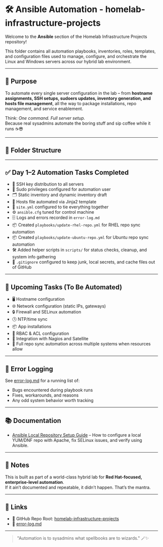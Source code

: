 # 🛠️ Ansible Automation - homelab-infrastructure-projects

Welcome to the **Ansible** section of the Homelab Infrastructure Projects repository!

This folder contains all automation playbooks, inventories, roles, templates, and configuration files used to manage, configure, and orchestrate the Linux and Windows servers across our hybrid lab environment.

---

## 🎯 Purpose

To automate every single server configuration in the lab – from **hostname assignments, SSH setups, sudoers updates, inventory generation, and hosts file management**, all the way to package installations, repo management, and service enablement.

Think: *One command. Full server setup.*  
Because real sysadmins automate the boring stuff and sip coffee while it runs ☕😎

---

## 📂 Folder Structure


---

## ✅ Day 1–2 Automation Tasks Completed

- 🔑 SSH key distribution to all servers
- 👑 Sudo privileges configured for automation user
- 🗂 Static inventory and dynamic inventory draft
- 📝 Hosts file automated via Jinja2 template
- 📜 `site.yml` configured to tie everything together
- ⚙️ `ansible.cfg` tuned for control machine
- 🗄 Logs and errors recorded in `error-log.md`
- 📦 Created `playbooks/update-rhel-repo.yml` for RHEL repo sync automation
- 📦 Created `playbooks/update-ubuntu-repo.yml` for Ubuntu repo sync automation
- 🛠 Added helper scripts in `scripts/` for status checks, cleanup, and system info gathering
- 🧹 `.gitignore` configured to keep junk, local secrets, and cache files out of GitHub

---

## 🚀 Upcoming Tasks (To Be Automated)

- 🖥 Hostname configuration  
- 🌐 Network configuration (static IPs, gateways)  
- 🔒 Firewall and SELinux automation  
- 🕒 NTP/time sync  
- 📦 App installations  
- 📜 RBAC & ACL configuration  
- 🔗 Integration with Nagios and Satellite  
- 🔄 Full repo sync automation across multiple systems when resources allow

---

## 🐞 Error Logging

See [error-log.md](/ansible/docs/error-log.md) for a running list of:  
- Bugs encountered during playbook runs  
- Fixes, workarounds, and reasons  
- Any odd system behavior worth tracking  

---

## 📚 Documentation

- [Ansible Local Repository Setup Guide](./docs/ansible-local-repo-setup.md) – How to configure a local YUM/DNF repo with Apache, fix SELinux issues, and verify using Ansible.

---

## 📝 Notes

This is built as part of a world-class hybrid lab for **Red Hat-focused, enterprise-level automation**.  
If it ain’t documented and repeatable, it didn’t happen. That’s the mantra.

---

## 🔗 Links

- 📁 GitHub Repo Root: [homelab-infrastructure-projects](https://github.com/lummidizzle/homelab-infrastructure-projects)  
- 📄 [error-log.md](./error-log.md)  

---

> "Automation is to sysadmins what spellbooks are to wizards." 🪄✨

